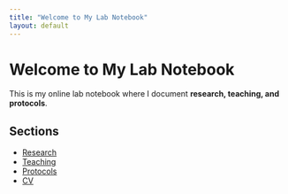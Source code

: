 ```yaml
---
title: "Welcome to My Lab Notebook"
layout: default
---
```


# Welcome to My Lab Notebook

This is my online lab notebook where I document **research, teaching, and protocols**.

## Sections
- [Research](research.md)
- [Teaching](teaching.md)
- [Protocols](protocols.md)
- [CV](CV.pdf)

